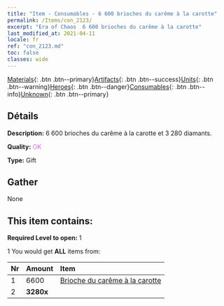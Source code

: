 ```yaml
---
title: "Item - Consumables - 6 600 brioches du carême à la carotte"
permalink: /Items/con_2123/
excerpt: "Era of Chaos  6 600 brioches du carême à la carotte"
last_modified_at: 2021-04-11
locale: fr
ref: "con_2123.md"
toc: false
classes: wide
---
```

 [Materials](/fr/Items/){: .btn .btn--primary}[Artifacts](/fr/Items/Artifacts/){: .btn .btn--success}[Units](/fr/Items/Units/){: .btn .btn--warning}[Heroes](/fr/Items/Heroes/){: .btn .btn--danger}[Consumables](/fr/Items/Consumables/){: .btn .btn--info}[Unknown](/fr/Items/Unknown/){: .btn .btn--primary}

## Détails
 **Description:** 6 600 brioches du carême à la carotte et 3 280 diamants.

 **Quality:** <span style="color: #DA70D6">OK</span>

 **Type:** Gift

## Gather

  None

## This item contains:

 **Required Level to open:** 1

 1 You would get **ALL** items  from:

  | Nr | Amount |     Item    |
  |:---|:-------|:------------|
  | 1 | 6600 | [Brioche du carême à la carotte](/fr/Items/con_2119/) | 
  | 2 |  **3280x** | <i class="fas fa-gem"/> |  | 
